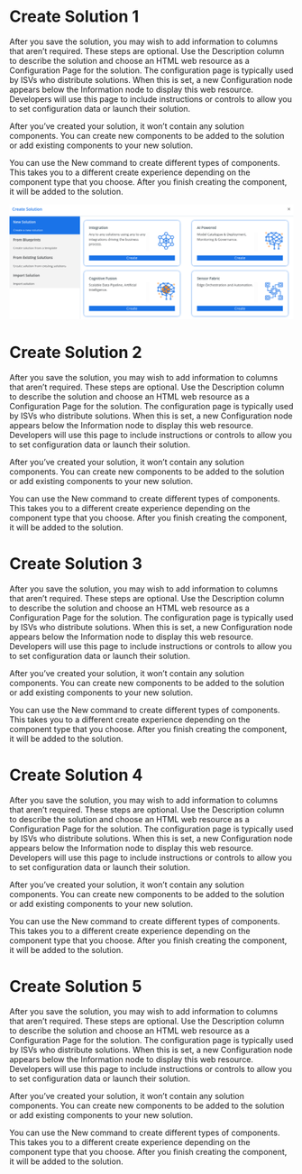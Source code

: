 # Create Solution 1

After you save the solution, you may wish to add information to columns that aren’t required. These steps are optional. Use the Description column to describe the solution and choose an HTML web resource as a Configuration Page for the solution. The configuration page is typically used by ISVs who distribute solutions. When this is set, a new Configuration node appears below the Information node to display this web resource. Developers will use this page to include instructions or controls to allow you to set configuration data or launch their solution.

After you’ve created your solution, it won’t contain any solution components. You can create new components to be added to the solution or add existing components to your new solution.

You can use the New command to create different types of components. This takes you to a different create experience depending on the component type that you choose. After you finish creating the component, it will be added to the solution.

![create-solution](../Assets/create-solution.png)

# Create Solution 2

After you save the solution, you may wish to add information to columns that aren’t required. These steps are optional. Use the Description column to describe the solution and choose an HTML web resource as a Configuration Page for the solution. The configuration page is typically used by ISVs who distribute solutions. When this is set, a new Configuration node appears below the Information node to display this web resource. Developers will use this page to include instructions or controls to allow you to set configuration data or launch their solution.

After you’ve created your solution, it won’t contain any solution components. You can create new components to be added to the solution or add existing components to your new solution.

You can use the New command to create different types of components. This takes you to a different create experience depending on the component type that you choose. After you finish creating the component, it will be added to the solution.
<!-- slide:break-50 -->


# Create Solution 3

After you save the solution, you may wish to add information to columns that aren’t required. These steps are optional. Use the Description column to describe the solution and choose an HTML web resource as a Configuration Page for the solution. The configuration page is typically used by ISVs who distribute solutions. When this is set, a new Configuration node appears below the Information node to display this web resource. Developers will use this page to include instructions or controls to allow you to set configuration data or launch their solution.

After you’ve created your solution, it won’t contain any solution components. You can create new components to be added to the solution or add existing components to your new solution.

You can use the New command to create different types of components. This takes you to a different create experience depending on the component type that you choose. After you finish creating the component, it will be added to the solution.

# Create Solution 4

After you save the solution, you may wish to add information to columns that aren’t required. These steps are optional. Use the Description column to describe the solution and choose an HTML web resource as a Configuration Page for the solution. The configuration page is typically used by ISVs who distribute solutions. When this is set, a new Configuration node appears below the Information node to display this web resource. Developers will use this page to include instructions or controls to allow you to set configuration data or launch their solution.

After you’ve created your solution, it won’t contain any solution components. You can create new components to be added to the solution or add existing components to your new solution.

You can use the New command to create different types of components. This takes you to a different create experience depending on the component type that you choose. After you finish creating the component, it will be added to the solution.

# Create Solution 5

After you save the solution, you may wish to add information to columns that aren’t required. These steps are optional. Use the Description column to describe the solution and choose an HTML web resource as a Configuration Page for the solution. The configuration page is typically used by ISVs who distribute solutions. When this is set, a new Configuration node appears below the Information node to display this web resource. Developers will use this page to include instructions or controls to allow you to set configuration data or launch their solution.

After you’ve created your solution, it won’t contain any solution components. You can create new components to be added to the solution or add existing components to your new solution.

You can use the New command to create different types of components. This takes you to a different create experience depending on the component type that you choose. After you finish creating the component, it will be added to the solution.